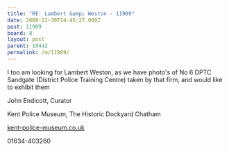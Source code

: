 ```yaml
---
title: "RE: Lambert &amp; Weston - 11909"
date: 2008-12-30T14:45:27.000Z
post: 11909
board: 8
layout: post
parent: 10442
permalink: /m/11909/
---
```

I too am looking for Lambert Weston, as we have photo's of No 6 DPTC Sandgate (District Police Training Centre) taken by that firm, and would like to exhibit them

John Endicott, Curator

Kent Police Museum, The Historic Dockyard Chatham

<a href="http://www.kent-police-museum.co.uk">kent-police-museum.co.uk</a>

01634-403260
